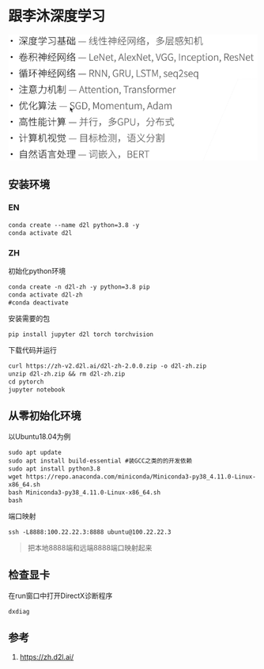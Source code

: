 # 跟李沐深度学习

![image-20220319231326385](README.assets/image-20220319231326385.png)

## 安装环境

### EN

```
conda create --name d2l python=3.8 -y
conda activate d2l
```



### ZH

初始化python环境

```
conda create -n d2l-zh -y python=3.8 pip
conda activate d2l-zh
#conda deactivate
```

安装需要的包

```
pip install jupyter d2l torch torchvision
```

下载代码并运行

```
curl https://zh-v2.d2l.ai/d2l-zh-2.0.0.zip -o d2l-zh.zip
unzip d2l-zh.zip && rm d2l-zh.zip
cd pytorch
jupyter notebook
```



## 从零初始化环境

以Ubuntu18.04为例

```
sudo apt update
sudo apt install build-essential #装GCC之类的的开发依赖
sudo apt install python3.8
wget https://repo.anaconda.com/miniconda/Miniconda3-py38_4.11.0-Linux-x86_64.sh
bash Miniconda3-py38_4.11.0-Linux-x86_64.sh
bash
```

端口映射

```
ssh -L8888:100.22.22.3:8888 ubuntu@100.22.22.3
```

> 把本地8888端和远端8888端口映射起来

## 检查显卡

在run窗口中打开DirectX诊断程序
```
dxdiag
```


## 参考

1. https://zh.d2l.ai/